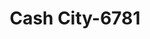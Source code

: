 ---
f_zip-code: 96740
f_state-code: HI
title: Cash City-6781
f_phone: 808-329-6900
f_city-only: Kailua Kona
f_address: 74-5590 Palani Road Kailua Kona
f_location-unique-id: '6781'
slug: cash-city-6781
updated-on: '2024-05-30T13:46:58.046Z'
created-on: '2024-05-30T13:36:59.803Z'
published-on: '2024-05-30T13:54:32.469Z'
f_city-state: cms/city/kailua-kona-hi.md
f_company: cms/company/cash-city.md
f_state: cms/state/hawaii.md
layout: '[payday-loan].html'
tags: payday-loan
---